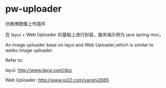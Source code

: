 # pw-uploader

仿微博图像上传插件

在 layui + Web Uploader 的基础上进行封装，服务端示例为 java spring mvc。

An image uploader base on layui and Web Uploader,which is similar to weibo image uploader.

Refer to:

layui: http://www.layui.com/doc

Web Uploader: http://www.jq22.com/yanshi2665
